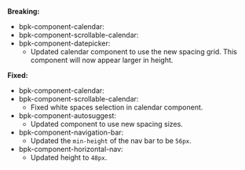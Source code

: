 
**Breaking:**

- bpk-component-calendar:
- bpk-component-scrollable-calendar:
- bpk-component-datepicker:
    - Updated calendar component to use the new spacing grid. This component will now appear larger in height.

**Fixed:**

- bpk-component-calendar:
- bpk-component-scrollable-calendar:
    - Fixed white spaces selection in calendar component.
- bpk-component-autosuggest:
    - Updated component to use new spacing sizes.
- bpk-component-navigation-bar:
    - Updated the `min-height` of the nav bar to be `56px`.
- bpk-component-horizontal-nav:
    - Updated height to `48px`.
